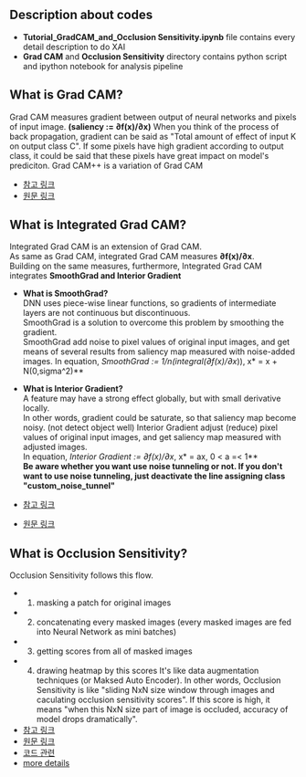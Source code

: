 ## Description about codes 
 * **Tutorial_GradCAM_and_Occlusion Sensitivity.ipynb** file contains every detail description to do XAI
 * **Grad CAM** and **Occlusion Sensitivity** directory contains python script and ipython notebook for analysis pipeline 

## What is Grad CAM?
Grad CAM measures gradient between output of neural networks and pixels of input image. **(saliency := ∂f(x)/∂x)** 
When you think of the process of back propagation, gradient can be said as "Total amount of effect of input K on output class C". 
If some pixels have high gradient according to output class, it could be said that these pixels have great impact on model's prediciton.
Grad CAM++ is a variation of Grad CAM 
 * [참고 링크](https://tyami.github.io/deep%20learning/CNN-visualization-Grad-CAM/)
 * [원문 링크](https://arxiv.org/abs/1610.02391)

## What is Integrated Grad CAM?
Integrated Grad CAM is an extension of Grad CAM.  
As same as Grad CAM, integrated Grad CAM measures **∂f(x)/∂x**.  
Building on the same measures, furthermore, Integrated Grad CAM integrates **SmoothGrad and Interior Gradient**

  * **What is SmoothGrad?**  
  DNN uses piece-wise linear functions, so gradients of intermediate layers are not continuous but discontinuous.  
  SmoothGrad is a solution to overcome this problem by smoothing the gradient.   
  SmoothGrad add noise to pixel values of original input images, and get means of several results from saliency map measured with noise-added images.
  In equation, **SmoothGrad := 1/n(integral(∂f(x*)/∂x*)), x* = x + N(0,sigma^2)**  
  
  * **What is Interior Gradient?**  
  A feature may have a strong effect globally, but with small derivative locally.  
  In other words, gradient could be saturate, so that saliency map become noisy. (not detect object well)
  Interior Gradient adjust (reduce) pixel values of original input images, and get saliency map measured with adjusted images.  
  In equation, **Interior Gradient := ∂f(x*)/∂x*, x* = ax, 0 < a =< 1**  
**Be aware whether you want use noise tunneling or not. 
If you don't want to use noise tunneling, just deactivate the line assigning class "custom_noise_tunnel"**

* [참고 링크]()
* [원문 링크](https://arxiv.org/abs/1703.01365)

## What is Occlusion Sensitivity?
Occlusion Sensitivity follows this flow. 
 * 1. masking a patch for original images 
 * 2. concatenating every masked images (every masked images are fed into Neural Network as mini batches)
 * 3. getting scores from all of masked images
 * 4. drawing heatmap by this scores
It's like data augmentation techniques (or Maksed Auto Encoder).
In other words, Occlusion Sensitivity is like "sliding NxN size window through images and caculating occlusion sensitivity scores". If this score is high, it means "when this NxN size part of image is occluded, accuracy of model drops dramatically". 
 * [참고 링크](https://www.kaggle.com/code/blargl/simple-occlusion-and-saliency-maps/notebook)
 * [원문 링크](https://arxiv.org/pdf/1311.2901.pdf)
 * [코드 관련](https://docs.monai.io/en/stable/_modules/monai/visualize/occlusion_sensitivity.html)
 * [more details](https://stackoverflow.com/questions/59411239/how-does-the-occlusion-sensitivity-and-predicted-class-map-works-in-the-given-li)
